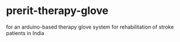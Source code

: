 # prerit-therapy-glove
for an arduino-based therapy glove system for rehabilitation of stroke patients in India
